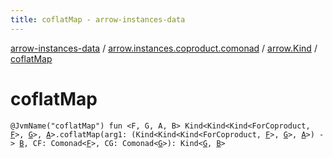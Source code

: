 ```yaml
---
title: coflatMap - arrow-instances-data
---
```


[arrow-instances-data](../../index.html) / [arrow.instances.coproduct.comonad](../index.html) / [arrow.Kind](index.html) / [coflatMap](./coflat-map.html)

# coflatMap

`@JvmName("coflatMap") fun <F, G, A, B> Kind<Kind<Kind<ForCoproduct, `[`F`](coflat-map.html#F)`>, `[`G`](coflat-map.html#G)`>, `[`A`](coflat-map.html#A)`>.coflatMap(arg1: (Kind<Kind<Kind<ForCoproduct, `[`F`](coflat-map.html#F)`>, `[`G`](coflat-map.html#G)`>, `[`A`](coflat-map.html#A)`>) -> `[`B`](coflat-map.html#B)`, CF: Comonad<`[`F`](coflat-map.html#F)`>, CG: Comonad<`[`G`](coflat-map.html#G)`>): Kind<`[`G`](coflat-map.html#G)`, `[`B`](coflat-map.html#B)`>`